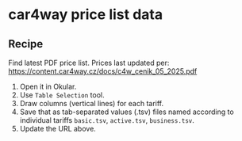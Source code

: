 # car4way price list data
## Recipe

Find latest PDF price list. Prices last updated per:
https://content.car4way.cz/docs/c4w_cenik_05_2025.pdf

1. Open it in Okular.
2. Use `Table Selection` tool.
3. Draw columns (vertical lines) for each tariff.
4. Save that as tab-separated values (.tsv) files named according to individual tariffs `basic.tsv`, `active.tsv`, `business.tsv`.
5. Update the URL above.
